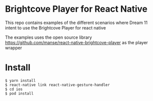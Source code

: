 # Brightcove Player for React Native

This repo contains examples of the different scenarios where Dream 11 intent to use the Brightcove Player for react native

The examples uses the open source library https://github.com/manse/react-native-brightcove-player as the player wrapper


# Install

```
$ yarn install
$ react-native link react-native-gesture-handler
$ cd ios
$ pod install
```